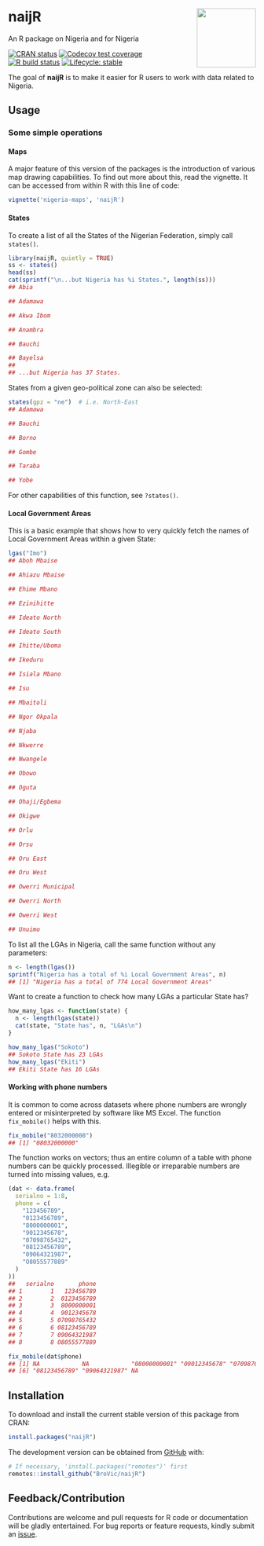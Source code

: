 
<!-- README.md is generated from README.Rmd. Please edit that file -->

# naijR <img src="man/figures/logo.png" width=120px align="right" />

An R package on Nigeria and for Nigeria

<!-- badges: start -->

[![CRAN
status](https://www.r-pkg.org/badges/version/naijR)](https://cran.r-project.org/package=naijR)
[![Codecov test
coverage](https://codecov.io/gh/BroVic/naijR/branch/master/graph/badge.svg)](https://codecov.io/gh/BroVic/naijR?branch=master)
[![R build
status](https://github.com/BroVic/naijR/workflows/R-CMD-check/badge.svg)](https://github.com/BroVic/naijR/actions)
[![Lifecycle:
stable](https://img.shields.io/badge/lifecycle-stable-brightgreen.svg)](https://lifecycle.r-lib.org/articles/stages.html#stable)
<!-- badges: end -->

The goal of **naijR** is to make it easier for R users to work with data
related to Nigeria.

## Usage

### Some simple operations

#### Maps

A major feature of this version of the packages is the introduction of
various map drawing capabilities. To find out more about this, read the
vignette. It can be accessed from within R with this line of code:

``` r
vignette('nigeria-maps', 'naijR')
```

#### States

To create a list of all the States of the Nigerian Federation, simply
call `states()`.

``` r
library(naijR, quietly = TRUE)
ss <- states()
head(ss)
cat(sprintf("\n...but Nigeria has %i States.", length(ss)))
## Abia

## Adamawa

## Akwa Ibom

## Anambra

## Bauchi

## Bayelsa
## 
## ...but Nigeria has 37 States.
```

States from a given geo-political zone can also be selected:

``` r
states(gpz = "ne")  # i.e. North-East
## Adamawa

## Bauchi

## Borno

## Gombe

## Taraba

## Yobe
```

For other capabilities of this function, see `?states()`.

#### Local Government Areas

This is a basic example that shows how to very quickly fetch the names
of Local Government Areas within a given State:

``` r
lgas("Imo")
## Aboh Mbaise

## Ahiazu Mbaise

## Ehime Mbano

## Ezinihitte

## Ideato North

## Ideato South

## Ihitte/Uboma

## Ikeduru

## Isiala Mbano

## Isu

## Mbaitoli

## Ngor Okpala

## Njaba

## Nkwerre

## Nwangele

## Obowo

## Oguta

## Ohaji/Egbema

## Okigwe

## Orlu

## Orsu

## Oru East

## Oru West

## Owerri Municipal

## Owerri North

## Owerri West

## Unuimo
```

To list all the LGAs in Nigeria, call the same function without any
parameters:

``` r
n <- length(lgas())
sprintf("Nigeria has a total of %i Local Government Areas", n)
## [1] "Nigeria has a total of 774 Local Government Areas"
```

Want to create a function to check how many LGAs a particular State has?

``` r
how_many_lgas <- function(state) {
  n <- length(lgas(state))
  cat(state, "State has", n, "LGAs\n")
}

how_many_lgas("Sokoto")
## Sokoto State has 23 LGAs
how_many_lgas("Ekiti")
## Ekiti State has 16 LGAs
```

#### Working with phone numbers

It is common to come across datasets where phone numbers are wrongly
entered or misinterpreted by software like MS Excel. The function
`fix_mobile()` helps with this.

``` r
fix_mobile("8032000000")
## [1] "08032000000"
```

The function works on vectors; thus an entire column of a table with
phone numbers can be quickly processed. Illegible or irreparable numbers
are turned into missing values, e.g.

``` r
(dat <- data.frame(
  serialno = 1:8,
  phone = c(
    "123456789",
    "0123456789",
    "8000000001",
    "9012345678",
    "07098765432",
    "08123456789",
    "09064321987",
    "O8055577889"
  )
))
##   serialno       phone
## 1        1   123456789
## 2        2  0123456789
## 3        3  8000000001
## 4        4  9012345678
## 5        5 07098765432
## 6        6 08123456789
## 7        7 09064321987
## 8        8 O8055577889
```

``` r
fix_mobile(dat$phone)
## [1] NA            NA            "08000000001" "09012345678" "07098765432"
## [6] "08123456789" "09064321987" NA
```

## Installation

To download and install the current stable version of this package from
CRAN:

``` r
install.packages("naijR")
```

The development version can be obtained from
[GitHub](https://github.com/BroVic/naijR) with:

``` r
# If necessary, 'install.packages("remotes")' first
remotes::install_github("BroVic/naijR")
```

## Feedback/Contribution

Contributions are welcome and pull requests for R code or documentation
will be gladly entertained. For bug reports or feature requests, kindly
submit an [issue](https://github.com/BroVic/naijR/issues/new).
